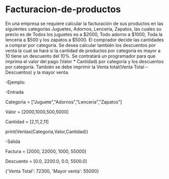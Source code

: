 # Facturacion-de-productos
En una empresa se requiere calcular la facturación de sus productos en las siguientes
categorías Juguetes, Adornos, Lencería, Zapatos, las cuales su precio es de Todos los
juguetes es a $2000, Todo adorno a $1000, Toda la lencería a $500 y los zapatos a $5000.
El comprador decide las cantidades a comprar por categoría. Se desea calcular también los
descuentos por venta la cual se hará si la cantidad de productos por categoría es mayor a
10 tiene un descuento del 10%.
Se contratará un programador para que imprima el valor del pago (Valor * Cantidad) por
categoría y los descuentos por categoría. También se debe imprimir la Venta total(Venta
Total – Descuentos) y la mayor venta.

-Ejemplo:

-Entrada

Categoria = ["Juguete","Adornos","Lenceria","Zapatos"]

Valor = [2000,1000,500,5000]

Cantidad = [2,11,2,11]

print(Ventas(Categoria,Valor,Cantidad))

-Salida

Factura = [2000, 22000, 1000, 55000]

Descuento = [0.0, 2200.0, 0.0, 5500.0]

{'Venta Total': 72300, 'Mayor venta': 55000}
